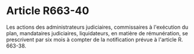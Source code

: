 # Article R663-40

Les actions des administrateurs judiciaires, commissaires à l'exécution du plan, mandataires judiciaires, liquidateurs, en matière de rémunération, se prescrivent par six mois à compter de la notification prévue à l'article R. 663-38.
